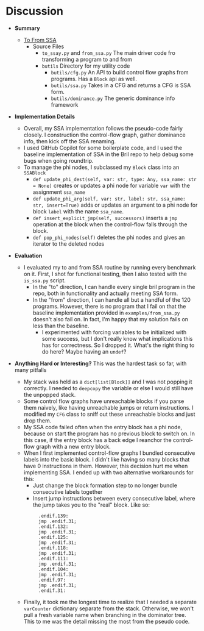 # Discussion

* __Summary__
  * [To From SSA](https://github.com/matth2k/cs6120-exercises/blob/main/l6/)
    * Source Files
      * `to_ssay.py` and `from_ssa.py` The main driver code fro transforming a program to and from
      * `butils` Directory for my utility code
        * `butils/cfg.py` An API to build control flow graphs from programs. Has a `Block` api as well.
        * `butils/ssa.py` Takes in a CFG and returns a CFG is SSA form.
        * `butils/dominance.py` The generic dominance info framework

* __Implementation Details__
  * Overall, my SSA implementation follows the pseudo-code fairly closely. I construction the control-flow graph, gather dominance info, then kick off the SSA renaming.
  * I used GitHub Copilot for some boilerplate code, and I used the baseline implementation of SSA in the Bril repo to help debug some bugs when going roundtrip.
  * To manage the phi nodes, I subclassed my `Block` class into an `SSABlock`
    * `def update_phi_dest(self, var: str, type: Any, ssa_name: str = None)` creates or updates a phi node for variable `var` with the assignment `ssa_name`
    * `def update_phi_arg(self, var: str, label: str, ssa_name: str, insert=True)` adds or updates an argument to a phi node for block `label` with the name `ssa_name`.
    * `def insert_explicit_jmp(self, successors)` inserts a `jmp` operation at the block when the control-flow falls through the block.
    * `def pop_phi_nodes(self)` deletes the phi nodes and gives an iterator to the deleted nodes

* __Evaluation__
  * I evaluated my to and from SSA routine by running every benchmark on it. First, I shot for functional testing, then I also tested with the `is_ssa.py` script.
    * In the "to" direction, I can handle every single bril program in the repo, both in functionality and actually meeting SSA form.
    * In the "from" direction, I can handle all but a handful of the 120 programs. However, there is no program that I fail on that the baseline implementation provided in `examples/from_ssa.py` doesn't also fail on. In fact, I'm happy that my solution fails on less than the baseline.
      * I experimented with forcing variables to be initialized with some success, but I don't really know what implications this has for correctness. So I dropped it. What's the right thing to do here? Maybe having an `undef`?


* __Anything Hard or Interesting?__
  This was the hardest task so far, with many pitfalls
  * My stack was held as a `dict[list[Block]]` and I was not popping it correctly. I needed to `deepcopy` the variable or else I would still have the unpopped stack.
  * Some control flow graphs have unreachable blocks if you parse them naively, like having unreachable jumps or return instructions. I modified my `CFG` class to sniff out these unreachable blocks and just drop them.
  * My SSA code failed often when the entry block has a phi node, because on start the program has no previous block to switch on. In this case, if the entry block has a back edge I reanchor the control-flow graph with a new entry block.
  * When I first implemented control-flow graphs I bundled consecutive labels into the basic block. I didn't like having so many blocks that have 0 instructions in them. However, this decision hurt me when implementing SSA. I ended up with two alternative workarounds for this:
    * Just change the block formation step to no longer bundle consecutive labels together
    * Insert jump instructions between every consecutive label, where the jump takes you to the "real" block. Like so:
      ```
        .endif.139:
        jmp .endif.31;
        .endif.132:
        jmp .endif.31;
        .endif.125:
        jmp .endif.31;
        .endif.118:
        jmp .endif.31;
        .endif.111:
        jmp .endif.31;
        .endif.104:
        jmp .endif.31;
        .endif.97:
        jmp .endif.31;
        .endif.31:
      ```
  * Finally, it took me the longest time to realize that I needed a separate `varCounter` dictionary separate from the stack. Otherwise, we won't pull a fresh variable name when branching in the dominator tree. This to me was the detail missing the most from the pseudo code.